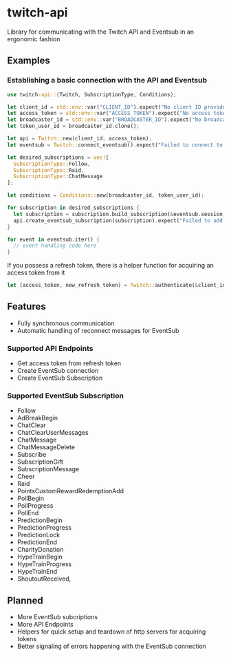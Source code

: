 # twitch-api
Library for communicating with the Twitch API and Eventsub in an ergonomic fashion

## Examples

### Establishing a basic connection with the API and Eventsub

```Rust
use twitch-api::{Twitch, SubscriptionType, Conditions};

let client_id = std::env::var("CLIENT_ID").expect("No client ID provided!");
let access_token = std::env::var("ACCESS_TOKEN").expect("No access token provided!");
let broadcaster_id = std::env::var("BROADCASTER_ID").expect("No broadcaster ID provided!");
let token_user_id = broadcaster_id.clone();

let api = Twitch::new(client_id, access_token);
let eventsub = Twitch::connect_eventsub().expect("Failed to connect to Eventsub!");

let desired_subscriptions = vec![
  SubscriptionType::Follow,
  SubscriptionType::Raid,
  SubscriptionType::ChatMessage
];

let conditions = Conditions::new(broadcaster_id, token_user_id);

for subscription in desired_subscriptions {
  let subscription = subscription.build_subscription(&eventsub.session, &conditions);
  api.create_eventsub_subscription(subscription).expect("Failed to add subscription to eventsub session!");
}

for event in eventsub.iter() {
  // event handling code here
}

```

If you possess a refresh token, there is a helper function for acquiring an access token from it

```Rust
let (access_token, new_refresh_token) = Twitch::authenticate(&client_id, &client_secret, &refresh_token).expect("Failed to authenticate with twitch!");
```

## Features

- Fully synchronous communication
- Automatic handling of reconnect messages for EventSub

### Supported API Endpoints
- Get access token from refresh token
- Create EventSub connection
- Create EventSub Subscription

### Supported EventSub Subscription
- Follow
- AdBreakBegin
- ChatClear
- ChatClearUserMessages
- ChatMessage
- ChatMessageDelete
- Subscribe
- SubscriptionGift
- SubscriptionMessage
- Cheer
- Raid
- PointsCustomRewardRedemptionAdd
- PollBegin
- PollProgress
- PollEnd
- PredictionBegin
- PredictionProgress
- PredictionLock
- PredictionEnd
- CharityDonation
- HypeTrainBegin
- HypeTrainProgress
- HypeTrainEnd
- ShoutoutReceived,

## Planned

- More EventSub subcriptions
- More API Endpoints
- Helpers for quick setup and teardown of http servers for acquiring tokens
- Better signaling of errors happening with the EventSub connection